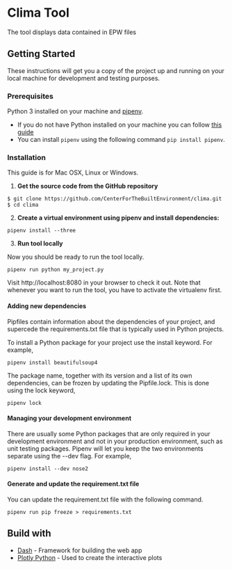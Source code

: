 # Clima Tool

The tool displays data contained in EPW files

## Getting Started

These instructions will get you a copy of the project up and running on your local machine for development and testing purposes.

### Prerequisites

Python 3 installed on your machine and [pipenv](https://docs.pipenv.org).

* If you do not have Python installed on your machine you can follow [this guide](https://wiki.python.org/moin/BeginnersGuide/Download)
* You can install `pipenv` using the following command `pip install pipenv`.

### Installation

This guide is for Mac OSX, Linux or Windows.

1. **Get the source code from the GitHub repository**
```
$ git clone https://github.com/CenterForTheBuiltEnvironment/clima.git
$ cd clima
```
2. **Create a virtual environment using pipenv and install dependencies:**

``` 
pipenv install --three 
```

3. **Run tool locally**

Now you should be ready to run the tool locally.

```pipenv run python my_project.py```

Visit http://localhost:8080 in your browser to check it out. 
Note that whenever you want to run the tool, you have to activate the virtualenv first.

#### Adding new dependencies
Pipfiles contain information about the dependencies of your project, and supercede the requirements.txt file that is typically used in Python projects.

To install a Python package for your project use the install keyword. For example,

```pipenv install beautifulsoup4```

The package name, together with its version and a list of its own dependencies, can be frozen by updating the Pipfile.lock. This is done using the lock keyword,

```pipenv lock```

#### Managing your development environment

There are usually some Python packages that are only required in your development environment and not in your production environment, such as unit testing packages. Pipenv will let you keep the two environments separate using the --dev flag. For example,

```pipenv install --dev nose2```

#### Generate and update the requirement.txt file

You can update the requirement.txt file with the following command.

```pipenv run pip freeze > requirements.txt```

[comment]: <> (### Versioning)

[comment]: <> (When you release a new version of the tool you should first use `bumpversion` to update the version of the tool. You can use the following command:)

[comment]: <> (```cmd)

[comment]: <> (bumpversion patch  # alternatively you can use minor or major instead of patch)

[comment]: <> (```)

[comment]: <> (Secondly you should describe the changes in `docs/changelog.md`)

[comment]: <> (gcloud builds submit --tag gcr.io/testbed-310521/clima  --project=testbed-310521)

[comment]: <> (gcloud run deploy --image gcr.io/testbed-310521/clima --platform managed  --project=testbed-310521 --allow-unauthenticated)

## Build with
* [Dash](https://plotly.com/dash/) - Framework for building the web app
* [Plotly Python](https://plotly.com/python/) - Used to create the interactive plots 

